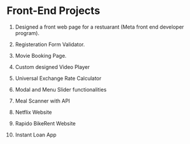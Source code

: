 # Front-End Projects 

1. Designed a front web page for a restuarant (Meta front end developer program).

2. Registeration Form Validator. 

3. Movie Booking Page.

4. Custom designed Video Player

5. Universal Exchange Rate Calculator

6. Modal and Menu Slider functionalities 

7. Meal Scanner with API

8. Netflix Website

9. Rapido BikeRent Website

10. Instant Loan App
